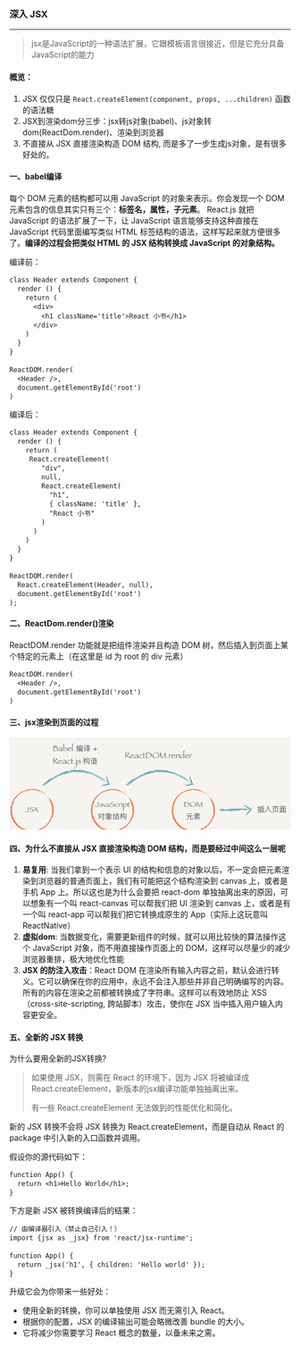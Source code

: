 ### 深入 JSX
---
> jsx是JavaScript的一种语法扩展，它跟模板语言很接近，但是它充分具备JavaScript的能力
#### 概览：
1. JSX 仅仅只是 `React.createElement(component, props, ...children)` 函数的语法糖
2. JSX到渲染dom分三步：jsx转js对象(babel)、js对象转dom(ReactDom.render)、渲染到浏览器
3. 不直接从 JSX 直接渲染构造 DOM 结构, 而是多了一步生成js对象，是有很多好处的。

#### 一、babel编译
每个 DOM 元素的结构都可以用 JavaScript 的对象来表示。你会发现一个 DOM 元素包含的信息其实只有三个：**标签名，属性，子元素**。
React.js 就把 JavaScript 的语法扩展了一下，让 JavaScript 语言能够支持这种直接在 JavaScript 代码里面编写类似 HTML 标签结构的语法，这样写起来就方便很多了。**编译的过程会把类似 HTML 的 JSX 结构转换成 JavaScript 的对象结构。**

编译前：
```
class Header extends Component {
  render () {
    return (
      <div>
        <h1 className='title'>React 小书</h1>
      </div>
    )
  }
}

ReactDOM.render(
  <Header />,
  document.getElementById('root')
)
```
编译后：
```
class Header extends Component {
  render () {
    return (
     React.createElement(
        "div",
        null,
        React.createElement(
          "h1",
          { className: 'title' },
          "React 小书"
        )
      )
    )
  }
}

ReactDOM.render(
  React.createElement(Header, null), 
  document.getElementById('root')
);
```

#### 二、ReactDom.render()渲染
ReactDOM.render 功能就是把组件渲染并且构造 DOM 树，然后插入到页面上某个特定的元素上（在这里是 id 为 root 的 div 元素）
```
ReactDOM.render(
  <Header />,
  document.getElementById('root')
)
```

#### 三、jsx渲染到页面的过程
![avatar](../images/jsx.jpg)


#### 四、为什么不直接从 JSX 直接渲染构造 DOM 结构，而是要经过中间这么一层呢
1. **易复用**: 当我们拿到一个表示 UI 的结构和信息的对象以后，不一定会把元素渲染到浏览器的普通页面上，我们有可能把这个结构渲染到 canvas 上，或者是手机 App 上。所以这也是为什么会要把 react-dom 单独抽离出来的原因，可以想象有一个叫 react-canvas 可以帮我们把 UI 渲染到 canvas 上，或者是有一个叫 react-app 可以帮我们把它转换成原生的 App（实际上这玩意叫 ReactNative）
2. **虚拟dom**: 当数据变化，需要更新组件的时候，就可以用比较快的算法操作这个 JavaScript 对象，而不用直接操作页面上的 DOM，这样可以尽量少的减少浏览器重排，极大地优化性能
3. **JSX 的防注入攻击**：React DOM 在渲染所有输入内容之前，默认会进行转义。它可以确保在你的应用中，永远不会注入那些并非自己明确编写的内容。所有的内容在渲染之前都被转换成了字符串。这样可以有效地防止 XSS（cross-site-scripting, 跨站脚本）攻击，使你在 JSX 当中插入用户输入内容更安全。


#### 五、全新的 JSX 转换
为什么要用全新的JSX转换?
> 如果使用 JSX，则需在 React 的环境下，因为 JSX 将被编译成 React.createElement，新版本的jsx编译功能单独抽离出来。
> 
> 有一些 React.createElement 无法做到的性能优化和简化。


新的 JSX 转换不会将 JSX 转换为 React.createElement，而是自动从 React 的 package 中引入新的入口函数并调用。

假设你的源代码如下：
```
function App() {
  return <h1>Hello World</h1>;
}
```
下方是新 JSX 被转换编译后的结果：
```
// 由编译器引入（禁止自己引入！）
import {jsx as _jsx} from 'react/jsx-runtime';

function App() {
  return _jsx('h1', { children: 'Hello world' });
}
```

升级它会为你带来一些好处：
- 使用全新的转换，你可以单独使用 JSX 而无需引入 React。
- 根据你的配置，JSX 的编译输出可能会略微改善 bundle 的大小。
- 它将减少你需要学习 React 概念的数量，以备未来之需。